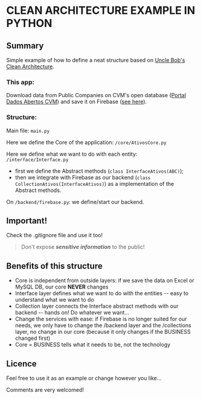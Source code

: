 # CLEAN ARCHITECTURE EXAMPLE IN PYTHON

## Summary

Simple example of how to define a neat structure based on <a href="https://blog.cleancoder.com/uncle-bob/2012/08/13/the-clean-architecture.html" target="_blank">Uncle Bob's Clean Architecture</a>.

### This app:

Download data from Public Companies on CVM's open database (<a href="https://dados.cvm.gov.br/" target="_blank">Portal Dados Abertos CVM</a>) and save it on Firebase (<a href="https://firebase.google.com/" target="_blank">see here</a>).

### Structure:

Main file: `main.py`

Here we define the Core of the application: `/core/AtivosCore.py`

Here we define what we want to do with each entity: `/interface/Interface.py`

- first we define the Abstract methods (`class InterfaceAtivos(ABC)`);
- then we integrate with Firebase as our backend (`class CollectionAtivos(InterfaceAtivos)`) as a implementation of the Abstract methods.

On `/backend/firebase.py`: we define/start our backend.

## Important!

Check the .gitignore file and use it too!

> Don't expose **_sensitive information_** to the public!

## Benefits of this structure

- Core is independent from outside layers: if we save the data on Excel or MySQL DB, our core **NEVER** changes
- Interface layer defines what we want to do with the entities -- easy to understand what we want to do
- Collection layer connects the Interface abstract methods with our backend -- hands on! Do whatever we want...
- Change the services with ease: if Firebase is no longer suited for our needs, we only have to change the /backend layer and the /collections layer, no change in our core (because it only changes if the BUSINESS changed first)
- Core = BUSINESS tells what it needs to be, not the technology

## Licence

Feel free to use it as an example or change however you like...

Comments are very welcomed!
